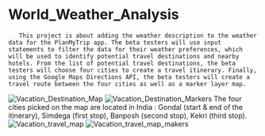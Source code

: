 # World_Weather_Analysis
       This project is about adding the weather description to the weather data for the PlanMyTrip app. The beta testers will use input statements to filter the data for their weather preferences, which will be used to identify potential travel destinations and nearby hotels. From the list of potential travel destinations, the beta testers will choose four cities to create a travel itinerary. Finally, using the Google Maps Directions API, the beta testers will create a travel route between the four cities as well as a marker layer map.
 ![Vacation_Destination_Map](https://user-images.githubusercontent.com/101475984/174491134-b93ebd50-b838-475a-913e-5a5fa413ca50.png)
![Vacation_Destination_Markers](https://user-images.githubusercontent.com/101475984/174491149-90fabbec-f94e-4c42-9d0a-924332504675.png)
The four cities picked on the map are located in India : Gondal (start & end of the itinerary), Simdega (first stop), Banposh (second stop), Kekri (third stop).
![Vacation_travel_map](https://user-images.githubusercontent.com/101475984/174492673-bee927bb-4200-45d7-a622-db32fe664c7f.png)
![Vacation_travel_map_makers](https://user-images.githubusercontent.com/101475984/174492719-a0e37d87-0638-4b9a-8056-abba6d7f8017.png)

